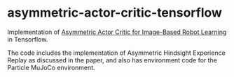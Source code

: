 # asymmetric-actor-critic-tensorflow

Implementation of [Asymmetric Actor Critic for Image-Based Robot Learning](https://arxiv.org/abs/1710.06542) in Tensorflow.

The code includes the implementation of Asymmetric Hindsight Experience Replay as discussed in the paper, and also has environment code for the Particle MuJoCo environment.
